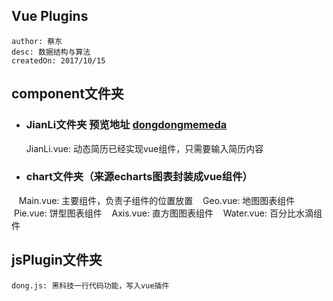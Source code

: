 ## Vue Plugins

    author: 蔡东
    desc: 数据结构与算法
    createdOn: 2017/10/15
   
## component文件夹
* ###  JianLi文件夹 预览地址 [dongdongmemeda](http://dongdongmemeda.com)

    JianLi.vue: 动态简历已经实现vue组件，只需要输入简历内容

* ### chart文件夹（来源echarts图表封装成vue组件）

    Main.vue: 主要组件，负责子组件的位置放置
    Geo.vue: 地图图表组件
    Pie.vue: 饼型图表组件
    Axis.vue: 直方图图表组件
    Water.vue: 百分比水滴组件

## jsPlugin文件夹

    dong.js: 黑科技一行代码功能，写入vue插件
    
